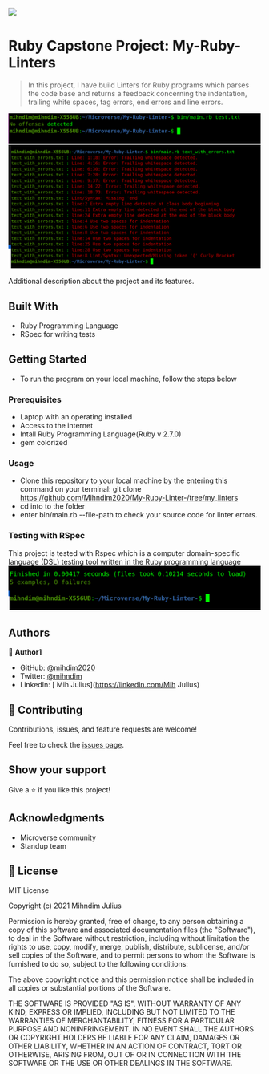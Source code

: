 ![](https://img.shields.io/badge/Microverse-blueviolet)

# Ruby Capstone Project: My-Ruby-Linters

> In this project, I have build Linters for Ruby programs which parses the code base and returns a feedback concerning the indentation, trailing white spaces, tag errors, end errors and line errors.

![screenshot](images/no_offenses.png)
![screenshot](images/error_file.png)

Additional description about the project and its features.

## Built With

- Ruby Programming Language 
- RSpec for writing tests

## Getting Started
- To run the program on your local machine, follow the steps below

### Prerequisites
- Laptop with an operating installed
- Access to the internet
- Intall Ruby Programming Language(Ruby v 2.7.0)
- gem colorized

### Usage
- Clone this repository to your local machine by the entering this command on your terminal: git clone https://github.com/Mihndim2020/My-Ruby-Linter-/tree/my_linters
- cd into to the folder 
- enter bin/main.rb --file-path to check your source code for linter errors. 

### Testing with RSpec
This project is tested with Rspec which is a computer domain-specific language (DSL) testing tool written in the Ruby programming language
![screenshot](images/respec.png)

## Authors

👤 **Author1**

- GitHub: [@mihdim2020](https://github.com/@mihdim2020)
- Twitter: [ @mihndim](https://twitter.com/@mihndim)
- LinkedIn: [ Mih Julius](https://linkedin.com/Mih Julius)


## 🤝 Contributing

Contributions, issues, and feature requests are welcome!

Feel free to check the [issues page](issues/).

## Show your support

Give a ⭐️ if you like this project!

## Acknowledgments

- Microverse community
- Standup team

## 📝 License

MIT License

Copyright (c) 2021 Mihndim Julius

Permission is hereby granted, free of charge, to any person obtaining a copy
of this software and associated documentation files (the "Software"), to deal
in the Software without restriction, including without limitation the rights
to use, copy, modify, merge, publish, distribute, sublicense, and/or sell
copies of the Software, and to permit persons to whom the Software is
furnished to do so, subject to the following conditions:

The above copyright notice and this permission notice shall be included in all
copies or substantial portions of the Software.

THE SOFTWARE IS PROVIDED "AS IS", WITHOUT WARRANTY OF ANY KIND, EXPRESS OR
IMPLIED, INCLUDING BUT NOT LIMITED TO THE WARRANTIES OF MERCHANTABILITY,
FITNESS FOR A PARTICULAR PURPOSE AND NONINFRINGEMENT. IN NO EVENT SHALL THE
AUTHORS OR COPYRIGHT HOLDERS BE LIABLE FOR ANY CLAIM, DAMAGES OR OTHER
LIABILITY, WHETHER IN AN ACTION OF CONTRACT, TORT OR OTHERWISE, ARISING FROM,
OUT OF OR IN CONNECTION WITH THE SOFTWARE OR THE USE OR OTHER DEALINGS IN THE
SOFTWARE.
